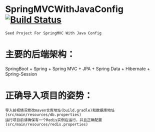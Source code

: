 # SpringMVCWithJavaConfig [![Build Status](https://travis-ci.org/izhangzhihao/SpringMVCWithJavaConfig.svg?branch=master)](https://travis-ci.org/izhangzhihao/SpringMVCWithJavaConfig)
    Seed Project For SpringMVC With Java Config


# 主要的后端架构：
   SpringBoot + Spring + Spring MVC + JPA + Spring Data + Hibernate + Spring-Session
    
# 正确导入项目的姿势：
    导入前视情况修改maven仓库地址(build.gradle)和数据库地址(src/main/resources/db.properties)
    运行项目前请确保有一个Redis实例在运行，并且正确配置(src/main/resources/redis.properties)

